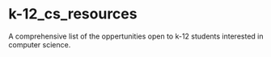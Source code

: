 # k-12_cs_resources
A comprehensive list of the oppertunities open to k-12 students interested in computer science.
